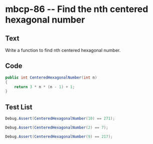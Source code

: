 # mbcp-86 -- Find the nth centered hexagonal number

## Text

Write a function to find nth centered hexagonal number.

## Code

```csharp
public int CenteredHexagonalNumber(int n)  
{  
    return 3 * n * (n - 1) + 1;  
}
```

## Test List

```csharp
Debug.Assert(CenteredHexagonalNumber(10) == 271);
```

```csharp
Debug.Assert(CenteredHexagonalNumber(2) == 7);
```

```csharp
Debug.Assert(CenteredHexagonalNumber(9) == 217);
```
